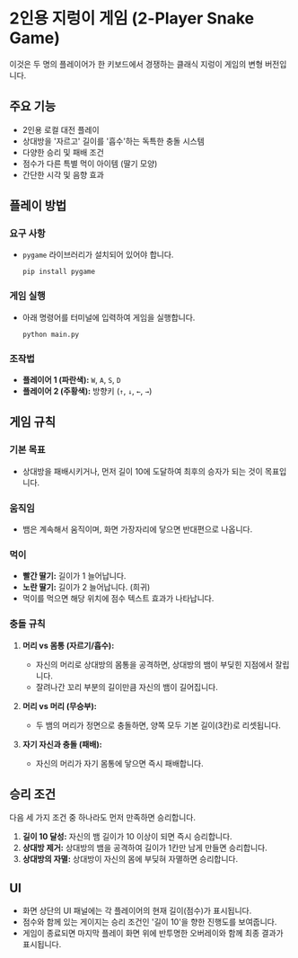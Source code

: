 # 2인용 지렁이 게임 (2-Player Snake Game)

이것은 두 명의 플레이어가 한 키보드에서 경쟁하는 클래식 지렁이 게임의 변형 버전입니다.

## 주요 기능

- 2인용 로컬 대전 플레이
- 상대방을 '자르고' 길이를 '흡수'하는 독특한 충돌 시스템
- 다양한 승리 및 패배 조건
- 점수가 다른 특별 먹이 아이템 (딸기 모양)
- 간단한 시각 및 음향 효과

## 플레이 방법

### 요구 사항

- `pygame` 라이브러리가 설치되어 있어야 합니다.
  ```
  pip install pygame
  ```

### 게임 실행

- 아래 명령어를 터미널에 입력하여 게임을 실행합니다.
  ```
  python main.py
  ```

### 조작법

- **플레이어 1 (파란색):** `W`, `A`, `S`, `D`
- **플레이어 2 (주황색):** 방향키 (`↑`, `↓`, `←`, `→`)

## 게임 규칙

### 기본 목표

- 상대방을 패배시키거나, 먼저 길이 10에 도달하여 최후의 승자가 되는 것이 목표입니다.

### 움직임

- 뱀은 계속해서 움직이며, 화면 가장자리에 닿으면 반대편으로 나옵니다.

### 먹이

- **빨간 딸기:** 길이가 1 늘어납니다.
- **노란 딸기:** 길이가 2 늘어납니다. (희귀)
- 먹이를 먹으면 해당 위치에 점수 텍스트 효과가 나타납니다.

### 충돌 규칙

1.  **머리 vs 몸통 (자르기/흡수):**
    - 자신의 머리로 상대방의 몸통을 공격하면, 상대방의 뱀이 부딪힌 지점에서 잘립니다.
    - 잘려나간 꼬리 부분의 길이만큼 자신의 뱀이 길어집니다.

2.  **머리 vs 머리 (무승부):**
    - 두 뱀의 머리가 정면으로 충돌하면, 양쪽 모두 기본 길이(3칸)로 리셋됩니다.

3.  **자기 자신과 충돌 (패배):**
    - 자신의 머리가 자기 몸통에 닿으면 즉시 패배합니다.

## 승리 조건

다음 세 가지 조건 중 하나라도 먼저 만족하면 승리합니다.

1.  **길이 10 달성:** 자신의 뱀 길이가 10 이상이 되면 즉시 승리합니다.
2.  **상대방 제거:** 상대방의 뱀을 공격하여 길이가 1칸만 남게 만들면 승리합니다.
3.  **상대방의 자멸:** 상대방이 자신의 몸에 부딪혀 자멸하면 승리합니다.

## UI

- 화면 상단의 UI 패널에는 각 플레이어의 현재 길이(점수)가 표시됩니다.
- 점수와 함께 있는 게이지는 승리 조건인 '길이 10'을 향한 진행도를 보여줍니다.
- 게임이 종료되면 마지막 플레이 화면 위에 반투명한 오버레이와 함께 최종 결과가 표시됩니다.
